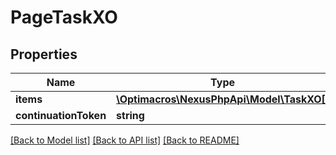 # PageTaskXO

## Properties
Name | Type | Description | Notes
------------ | ------------- | ------------- | -------------
**items** | [**\Optimacros\NexusPhpApi\Model\TaskXO[]**](TaskXO.md) |  | [optional] 
**continuationToken** | **string** |  | [optional] 

[[Back to Model list]](../README.md#documentation-for-models) [[Back to API list]](../README.md#documentation-for-api-endpoints) [[Back to README]](../README.md)


